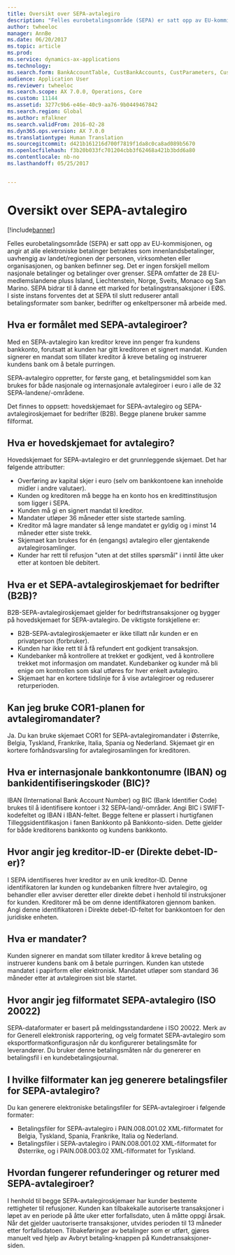 ```yaml
---
title: Oversikt over SEPA-avtalegiro
description: "Felles eurobetalingsområde (SEPA) er satt opp av EU-kommisjonen, og angir at alle elektroniske betalinger betraktes som innenlandsbetalinger, uavhengig av landet/regionen der personen, virksomheten eller organisasjonen, og banken befinner seg. Det er ingen forskjell mellom nasjonale betalinger og betalinger over grenser. SEPA omfatter de 28 EU-medlemslandene pluss Island, Liechtenstein, Norge, Sveits, Monaco og San Marino. SEPA bidrar til å danne ett marked for betalingstransaksjoner i EØS. I siste instans forventes det at SEPA til slutt reduserer antall betalingsformater som banker, bedrifter og enkeltpersoner må arbeide med."
author: twheeloc
manager: AnnBe
ms.date: 06/20/2017
ms.topic: article
ms.prod: 
ms.service: dynamics-ax-applications
ms.technology: 
ms.search.form: BankAccountTable, CustBankAccounts, CustParameters, CustTable
audience: Application User
ms.reviewer: twheeloc
ms.search.scope: AX 7.0.0, Operations, Core
ms.custom: 11144
ms.assetid: 3277c9b6-e46e-40c9-aa76-9b0449467842
ms.search.region: Global
ms.author: mfalkner
ms.search.validFrom: 2016-02-28
ms.dyn365.ops.version: AX 7.0.0
ms.translationtype: Human Translation
ms.sourcegitcommit: d421b161216d700f7819f1da8c0ca8ad089b5670
ms.openlocfilehash: f3b20b033fc701204cbb3f62468a421b3bdd6a80
ms.contentlocale: nb-no
ms.lasthandoff: 05/25/2017


---
```


# <a name="sepa-direct-debit-overview"></a>Oversikt over SEPA-avtalegiro

[!include[banner](../includes/banner.md)]


Felles eurobetalingsområde (SEPA) er satt opp av EU-kommisjonen, og angir at alle elektroniske betalinger betraktes som innenlandsbetalinger, uavhengig av landet/regionen der personen, virksomheten eller organisasjonen, og banken befinner seg. Det er ingen forskjell mellom nasjonale betalinger og betalinger over grenser. SEPA omfatter de 28 EU-medlemslandene pluss Island, Liechtenstein, Norge, Sveits, Monaco og San Marino. SEPA bidrar til å danne ett marked for betalingstransaksjoner i EØS. I siste instans forventes det at SEPA til slutt reduserer antall betalingsformater som banker, bedrifter og enkeltpersoner må arbeide med.   

<a name="what-is-the-goal-of-sepa-direct-debits"></a>Hva er formålet med SEPA-avtalegiroer?
---------------------------------------

Med en SEPA-avtalegiro kan kreditor kreve inn penger fra kundens bankkonto, forutsatt at kunden har gitt kreditoren et signert mandat. Kunden signerer en mandat som tillater kreditor å kreve betaling og instruerer kundens bank om å betale purringen. 

SEPA-avtalegiro oppretter, for første gang, et betalingsmiddel som kan brukes for både nasjonale og internasjonale avtalegiroer i euro i alle de 32 SEPA-landene/-områdene. 

Det finnes to oppsett: hovedskjemaet for SEPA-avtalegiro og SEPA-avtalegiroskjemaet for bedrifter (B2B). Begge planene bruker samme filformat.

## <a name="what-is-the-core-direct-debit-scheme"></a>Hva er hovedskjemaet for avtalegiro?
Hovedskjemaet for SEPA-avtalegiro er det grunnleggende skjemaet. Det har følgende attributter:
-   Overføring av kapital skjer i euro (selv om bankkontoene kan inneholde midler i andre valutaer).
-   Kunden og kreditoren må begge ha en konto hos en kredittinstitusjon som ligger i SEPA.
-   Kunden må gi en signert mandat til kreditor.
-   Mandater utløper 36 måneder etter siste startede samling.
-   Kreditor må lagre mandater så lenge mandatet er gyldig og i minst 14 måneder etter siste trekk.
-   Skjemaet kan brukes for én (engangs) avtalegiro eller gjentakende avtalegirosamlinger.
-   Kunder har rett til refusjon "uten at det stilles spørsmål" i inntil åtte uker etter at kontoen ble debitert.

## <a name="what-is-the-sepa-business-to-business-b2b-direct-debit-scheme"></a>Hva er et SEPA-avtalegiroskjemaet for bedrifter (B2B)?
B2B-SEPA-avtalegiroskjemaet gjelder for bedriftstransaksjoner og bygger på hovedskjemaet for SEPA-avtalegiro. De viktigste forskjellene er:
-   B2B-SEPA-avtalegiroskjemaeter er ikke tillatt når kunden er en privatperson (forbruker).
-   Kunden har ikke rett til å få refundert ent godkjent transaksjon.
-   Kundebanker må kontrollere at trekket er godkjent, ved å kontrollere trekket mot informasjon om mandatet. Kundebanker og kunder må bli enige om kontrollen som skal utføres for hver enkelt avtalegiro.
-   Skjemaet har en kortere tidslinje for å vise avtalegiroer og reduserer returperioden.

## <a name="can-i-use-the-cor1-scheme-for-direct-debit-mandates"></a>Kan jeg bruke COR1-planen for avtalegiromandater?
Ja. Du kan bruke skjemaet COR1 for SEPA-avtalegiromandater i Østerrike, Belgia, Tyskland, Frankrike, Italia, Spania og Nederland. Skjemaet gir en kortere forhåndsvarsling for avtalegirosamlingen for kreditoren.

## <a name="what-are-international-bank-account-numbers-iban-and-bank-identifier-codes-bic"></a>Hva er internasjonale bankkontonumre (IBAN) og bankidentifiseringskoder (BIC)?
IBAN (International Bank Account Number) og BIC (Bank Identifier Code) brukes til å identifisere kontoer i 32 SEPA-land/-områder. Angi BIC i SWIFT-kodefeltet og IBAN i IBAN-feltet. Begge feltene er plassert i hurtigfanen Tilleggsidentifikasjon i fanen Bankkonto på Bankkonto-siden. Dette gjelder for både kreditorens bankkonto og kundens bankkonto.

## <a name="where-do-i-enter-creditor-identifiers-direct-debit-ids"></a>Hvor angir jeg kreditor-ID-er (Direkte debet-ID-er)?
I SEPA identifiseres hver kreditor av en unik kreditor-ID. Denne identifikatoren lar kunden og kundebanken filtrere hver avtalegiro, og behandler eller avviser deretter eller direkte debet i henhold til instruksjoner for kunden. Kreditorer må be om denne identifikatoren gjennom banken. Angi denne identifikatoren i Direkte debet-ID-feltet for bankkontoen for den juridiske enheten.

## <a name="what-are-mandates"></a>Hva er mandater?
Kunden signerer en mandat som tillater kreditor å kreve betaling og instruerer kundens bank om å betale purringen. Kunden kan utstede mandatet i papirform eller elektronisk. Mandatet utløper som standard 36 måneder etter at avtalegiroen sist ble startet.

## <a name="where-do-i-specify-the-sepa-direct-debit-file-format-iso-20022"></a>Hvor angir jeg filformatet SEPA-avtalegiro (ISO 20022)
SEPA-dataformater er basert på meldingsstandardene i ISO 20022. Merk av for Generell elektronisk rapportering, og velg formatet SEPA-avtalegiro som eksportformatkonfigurasjon når du konfigurerer betalingsmåte for leverandører. Du bruker denne betalingsmåten når du genererer en betalingsfil i en kundebetalingsjournal.

## <a name="in-what-file-formats-can-i-generate-sepa-direct-debit-payment-files"></a>I hvilke filformater kan jeg generere betalingsfiler for SEPA-avtalegiro?
Du kan generere elektroniske betalingsfiler for SEPA-avtalegiroer i følgende formater:
-   Betalingsfiler for SEPA-avtalegiro i PAIN.008.001.02 XML-filformatet for Belgia, Tyskland, Spania, Frankrike, Italia og Nederland.
-   Betalingsfiler i SEPA-avtalegiro i PAIN.008.001.02 XML-filformatet for Østerrike, og i PAIN.008.003.02 XML-filformatet for Tyskland.

## <a name="how-do-refunds-and-returns-work-with-sepa-direct-debits"></a>Hvordan fungerer refunderinger og returer med SEPA-avtalegiroer?
I henhold til begge SEPA-avtalegiroskjemaer har kunder bestemte rettigheter til refusjoner. Kunden kan tilbakekalle autoriserte transaksjoner i løpet av en periode på åtte uker etter forfallsdato, uten å måtte oppgi årsak. Når det gjelder uautoriserte transaksjoner, utvides perioden til 13 måneder etter forfallsdatoen. Tilbakeføringer av betalinger som er utført, gjøres manuelt ved hjelp av Avbryt betaling-knappen på Kundetransaksjoner-siden.







